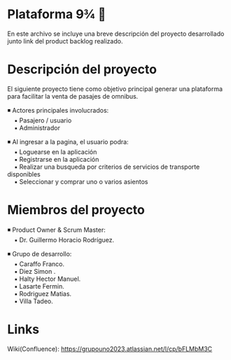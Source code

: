 # Plataforma 9¾ 🧹 <br>
En este archivo se incluye una breve descripción del proyecto desarrollado junto link del product backlog realizado. 

# Descripción del proyecto <br>
El siguiente proyecto tiene como objetivo principal generar una plataforma para facilitar la venta de pasajes de omnibus. 

◾ Actores principales involucrados: <br>
&nbsp; &nbsp; ▪️ Pasajero / usuario <br>
&nbsp; &nbsp; ▪️ Administrador <br>

◾  Al ingresar a la pagina, el usuario podra: <br>
&nbsp; &nbsp; ▪️ Loguearse en la aplicación <br>
&nbsp; &nbsp; ▪️ Registrarse en la aplicación <br> 
&nbsp; &nbsp; ▪️ Realizar una busqueda por criterios de servicios de transporte disponibles <br>
&nbsp; &nbsp; ▪️ Seleccionar y comprar uno o varios asientos <br>

# Miembros del proyecto <br> 
◾ Product Owner & Scrum Master: <br>
&nbsp; &nbsp; ▪️ Dr. Guillermo Horacio Rodríguez. <br>
                              
◾ Grupo de desarrollo: <br>
&nbsp; &nbsp; ▪️ Caraffo Franco. <br>
&nbsp; &nbsp; ▪️ Diez Simon . <br> 
&nbsp; &nbsp; ▪️ Halty Hector Manuel. <br>
&nbsp; &nbsp; ▪️ Lasarte Fermin. <br>
&nbsp; &nbsp; ▪️ Rodriguez Matias. <br>
&nbsp; &nbsp; ▪️ Villa Tadeo. <br>

# Links <br>
Wiki(Confluence): https://grupouno2023.atlassian.net/l/cp/bFLMbM3C  <br>

